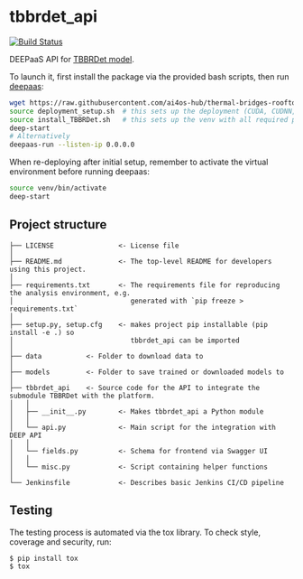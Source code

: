# tbbrdet_api
[![Build Status](https://jenkins.services.ai4os.eu/buildStatus/icon?job=AI4OS-hub/thermal-bridges-rooftops-detector/main)](https://jenkins.services.ai4os.eu/job/AI4OS-hub/job/thermal-bridges-rooftops-detector/job/main/)

DEEPaaS API for [TBBRDet model](https://github.com/emvollmer/TBBRDet).

To launch it, first install the package via the provided bash scripts, then run [deepaas](https://github.com/ai4os/DEEPaaS):
```bash
wget https://raw.githubusercontent.com/ai4os-hub/thermal-bridges-rooftops-detector/main/deployment_setup.sh
source deployment_setup.sh 	# this sets up the deployment (CUDA, CUDNN, Python3.6)
source install_TBBRDet.sh 	# this sets up the venv with all required packages and installs the both API and submodule TBBRDet as editable
deep-start
# Alternatively
deepaas-run --listen-ip 0.0.0.0
```
When re-deploying after initial setup, remember to activate the virtual environment before running deepaas:
```bash
source venv/bin/activate
deep-start
```


## Project structure
```
├── LICENSE                <- License file
│
├── README.md              <- The top-level README for developers using this project.
│
├── requirements.txt       <- The requirements file for reproducing the analysis environment, e.g.
│                             generated with `pip freeze > requirements.txt`
│
├── setup.py, setup.cfg    <- makes project pip installable (pip install -e .) so
│                             tbbrdet_api can be imported
│
├── data           <- Folder to download data to
│
├── models         <- Folder to save trained or downloaded models to
│
├── tbbrdet_api    <- Source code for the API to integrate the submodule TBBRDet with the platform.
│   │
│   ├── __init__.py        <- Makes tbbrdet_api a Python module
│   │
│   └── api.py             <- Main script for the integration with DEEP API
│   │
│   └── fields.py          <- Schema for frontend via Swagger UI
│   │
│   └── misc.py            <- Script containing helper functions
│
└── Jenkinsfile            <- Describes basic Jenkins CI/CD pipeline
```

## Testing

The testing process is automated via the tox library. To check style, coverage and security, run:

```bash
$ pip install tox
$ tox
```
